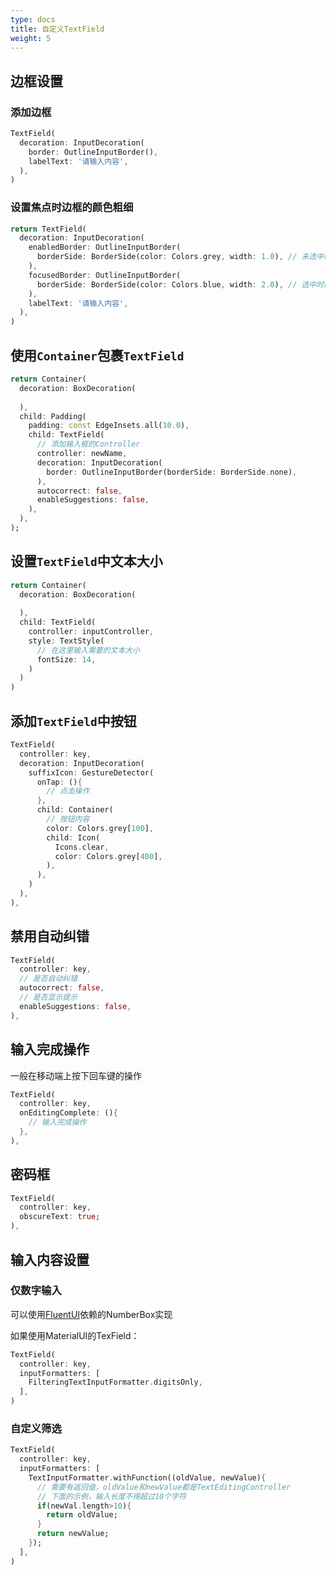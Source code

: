 ```yaml
---
type: docs
title: 自定义TextField
weight: 5
---
```


## 边框设置

### 添加边框

```dart
TextField(
  decoration: InputDecoration(
    border: OutlineInputBorder(),
    labelText: '请输入内容',
  ),
)
```

### 设置焦点时边框的颜色粗细
```dart
return TextField(
  decoration: InputDecoration(
    enabledBorder: OutlineInputBorder(
      borderSide: BorderSide(color: Colors.grey, width: 1.0), // 未选中时的边框
    ),
    focusedBorder: OutlineInputBorder(
      borderSide: BorderSide(color: Colors.blue, width: 2.0), // 选中时的边框
    ),
    labelText: '请输入内容',
  ),
)
```

## 使用`Container`包裹`TextField`

```dart
return Container(
  decoration: BoxDecoration(
    
  ),
  child: Padding(
    padding: const EdgeInsets.all(10.0),
    child: TextField(
      // 添加输入框的Controller
      controller: newName,
      decoration: InputDecoration(
        border: OutlineInputBorder(borderSide: BorderSide.none),
      ),
      autocorrect: false,
      enableSuggestions: false,
    ),
  ),
);
```

## 设置`TextField`中文本大小

```dart
return Container(
  decoration: BoxDecoration(
    
  ),
  child: TextField(
    controller: inputController,
    style: TextStyle(
      // 在这里输入需要的文本大小
      fontSize: 14,
    )
  )
)
```

## 添加`TextField`中按钮

```dart
TextField(
  controller: key,
  decoration: InputDecoration(
    suffixIcon: GestureDetector(
      onTap: (){
        // 点击操作
      },
      child: Container(
        // 按钮内容
        color: Colors.grey[100],
        child: Icon(
          Icons.clear,
          color: Colors.grey[400],
        ),
      ),
    )
  ),
),
```

## 禁用自动纠错

```dart
TextField(
  controller: key,
  // 是否自动纠错
  autocorrect: false,
  // 是否显示提示
  enableSuggestions: false,
),
```

## 输入完成操作

一般在移动端上按下回车键的操作

```dart
TextField(
  controller: key,
  onEditingComplete: (){
    // 输入完成操作
  },
),
```

## 密码框

```dart
TextField(
  controller: key,
  obscureText: true;
),
```

## 输入内容设置

### 仅数字输入

可以使用[FluentUI](https://pub.dev/packages/fluent_ui)依赖的NumberBox实现

如果使用MaterialUI的TexField：

```dart
TextField(
  controller: key,
  inputFormatters: [
    FilteringTextInputFormatter.digitsOnly,
  ],
)
```

### 自定义筛选

```dart
TextField(
  controller: key,
  inputFormatters: [
    TextInputFormatter.withFunction((oldValue, newValue){
      // 需要有返回值，oldValue和newValue都是TextEditingController
      // 下面的示例，输入长度不得超过10个字符
      if(newVal.length>10){
        return oldValue;
      }
      return newValue;
    });
  ],
)
